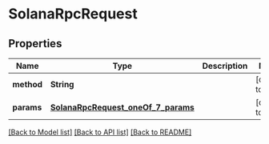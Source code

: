 # SolanaRpcRequest

## Properties

| Name       | Type                                                                      | Description | Notes             |
| ---------- | ------------------------------------------------------------------------- | ----------- | ----------------- |
| **method** | **String**                                                                |             | [default to null] |
| **params** | [**SolanaRpcRequest_oneOf_7_params**](SolanaRpcRequest_oneOf_7_params.md) |             | [default to null] |

[[Back to Model list]](../README.md#documentation-for-models) [[Back to API list]](../README.md#documentation-for-api-endpoints) [[Back to README]](../README.md)
